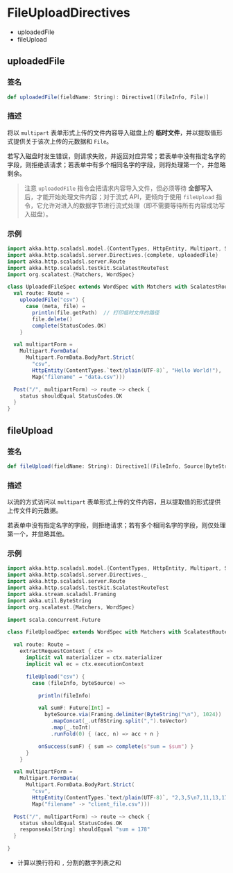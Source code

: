 # FileUploadDirectives

* uploadedFile
* fileUpload

## uploadedFile

### 签名

```scala
def uploadedFile(fieldName: String): Directive1[(FileInfo, File)]
```

### 描述

将以 `multipart` 表单形式上传的文件内容导入磁盘上的 **临时文件**，并以提取值形式提供关于该次上传的元数据和 `File`。

若写入磁盘时发生错误，则请求失败，并返回对应异常；若表单中没有指定名字的字段，则拒绝该请求；若表单中有多个相同名字的字段，则将处理第一个，并忽略剩余。

>注意
>`uploadedFile` 指令会把请求内容导入文件，但必须等待 **全部写入** 后，才能开始处理文件内容；对于流式 API，更倾向于使用 `fileUpload` 指令，它允许对进入的数据字节进行流式处理（即不需要等待所有内容成功写入磁盘）。

### 示例

```scala
import akka.http.scaladsl.model.{ContentTypes, HttpEntity, Multipart, StatusCodes}
import akka.http.scaladsl.server.Directives.{complete, uploadedFile}
import akka.http.scaladsl.server.Route
import akka.http.scaladsl.testkit.ScalatestRouteTest
import org.scalatest.{Matchers, WordSpec}

class UploadedFileSpec extends WordSpec with Matchers with ScalatestRouteTest {
  val route: Route =
    uploadedFile("csv") {
      case (meta, file) ⇒
        println(file.getPath)  // 打印临时文件的路径
        file.delete()
        complete(StatusCodes.OK)
    }

  val multipartForm =
    Multipart.FormData(
      Multipart.FormData.BodyPart.Strict(
        "csv",
        HttpEntity(ContentTypes.`text/plain(UTF-8)`, "Hello World!"),
        Map("filename" → "data.csv")))

  Post("/", multipartForm) ~> route ~> check {
    status shouldEqual StatusCodes.OK
  }
}
```

## fileUpload

### 签名

```scala
def fileUpload(fieldName: String): Directive1[(FileInfo, Source[ByteString, Any])]
```

### 描述

以流的方式访问以 `multipart` 表单形式上传的文件内容，且以提取值的形式提供上传文件的元数据。

若表单中没有指定名字的字段，则拒绝请求；若有多个相同名字的字段，则仅处理第一个，并忽略其他。

### 示例

```scala
import akka.http.scaladsl.model.{ContentTypes, HttpEntity, Multipart, StatusCodes}
import akka.http.scaladsl.server.Directives._
import akka.http.scaladsl.server.Route
import akka.http.scaladsl.testkit.ScalatestRouteTest
import akka.stream.scaladsl.Framing
import akka.util.ByteString
import org.scalatest.{Matchers, WordSpec}

import scala.concurrent.Future

class FileUploadSpec extends WordSpec with Matchers with ScalatestRouteTest {

  val route: Route =
    extractRequestContext { ctx =>
      implicit val materializer = ctx.materializer
      implicit val ec = ctx.executionContext

      fileUpload("csv") {
        case (fileInfo, byteSource) =>

          println(fileInfo)

          val sumF: Future[Int] =
            byteSource.via(Framing.delimiter(ByteString("\n"), 1024))
              .mapConcat(_.utf8String.split(",").toVector)
              .map(_.toInt)
              .runFold(0) { (acc, n) => acc + n }

          onSuccess(sumF) { sum => complete(s"sum = $sum") }
      }
    }

  val multipartForm =
    Multipart.FormData(
      Multipart.FormData.BodyPart.Strict(
        "csv",
        HttpEntity(ContentTypes.`text/plain(UTF-8)`, "2,3,5\n7,11,13,17,23\n29,31,37\n"),
        Map("filename" -> "client_file.csv")))

  Post("/", multipartForm) ~> route ~> check {
    status shouldEqual StatusCodes.OK
    responseAs[String] shouldEqual "sum = 178"
  }

}
```

* 计算以换行符和 `,` 分割的数字列表之和
